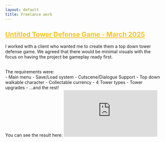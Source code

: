 ```yaml
---
layout: default
title: Freelance work
---
```


<h2><a href="tower defense" style="color: #f7c31f;">Untitled Tower Defense Game - March 2025</a></h2>

I worked with a client who wanted me to create them a top down tower defense game.
We agreed that there would be minimal visuals with the focus on having the project be gameplay ready first.

<br>
The requirements were:
<br>
- Main menu
- Save/Load system
- Cutscene/Dialogue Support
- Top down walkable character
- Collectable currency
- 4 Tower types
- Tower upgrades
- ...and the rest!

<br>
You can see the result here:

<iframe src="https://www.youtube.com/embed/PXQaCPIGjjY" frameborder="0" allowfullscreen></iframe>


